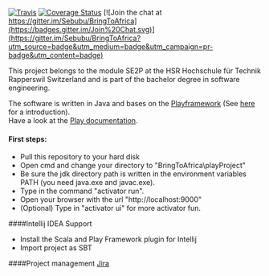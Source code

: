 [![Travis](https://travis-ci.org/Sebubu/BringToAfrica.svg?branch=master)](https://travis-ci.org/Sebubu/BringToAfrica) [![Coverage Status](https://coveralls.io/repos/Sebubu/BringToAfrica/badge.svg?branch=master)](https://coveralls.io/r/Sebubu/BringToAfrica?branch=master) [![Join the chat at https://gitter.im/Sebubu/BringToAfrica](https://badges.gitter.im/Join%20Chat.svg)](https://gitter.im/Sebubu/BringToAfrica?utm_source=badge&utm_medium=badge&utm_campaign=pr-badge&utm_content=badge)

This project belongs to the module SE2P at the HSR Hochschule für Technik Rapperswil Switzerland and is part of the bachelor degree in software engineering.  

The software is written in Java and bases on the [Playframework](https://www.playframework.com/) (See [here](https://www.youtube.com/watch?v=bLrmnjPQsZc) for a introduction).  
Have a look at the [Play documentation](https://www.playframework.com/documentation/2.3.x/Home).
     
#### First steps:
- Pull this repository to your hard disk
- Open cmd and change your directory to "BringToAfrica\playProject"
- Be sure the jdk directory path is written in the environment variables PATH (you need java.exe and javac.exe).
- Type in the command "activator run".
- Open your browser with the url "http://localhost:9000"
- (Optional) Type in "activator ui" for more activator fun.

####Intellij IDEA Support
- Install the Scala and Play Framework plugin for Intellij
- Import project as SBT

####Project management
[Jira](https://bringtoafrica.atlassian.net)
